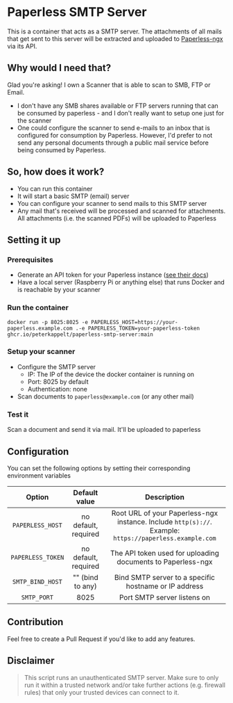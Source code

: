 # Paperless SMTP Server

This is a container that acts as a SMTP server. The attachments of all mails that get sent to this server will be extracted and uploaded to [Paperless-ngx](https://github.com/paperless-ngx/paperless-ngx) via its API.

## Why would I need that?
Glad you're asking! I own a Scanner that is able to scan to SMB, FTP or Email.
* I don't have any SMB shares available or FTP servers running that can be consumed by paperless - and I don't really want to setup one just for the scanner
* One could configure the scanner to send e-mails to an inbox that is configured for consumption by Paperless. However, I'd prefer to not send any personal documents through a public mail service before being consumed by Paperless.

## So, how does it work?
* You can run this container
* It will start a basic SMTP (email) server
* You can configure your scanner to send mails to this SMTP server
* Any mail that's received will be processed and scanned for attachments. All attachments (i.e. the scanned PDFs) will be uploaded to Paperless

## Setting it up

### Prerequisites
* Generate an API token for your Paperless instance ([see their docs](https://docs.paperless-ngx.com/api/#authorization))
* Have a local server (Raspberry Pi or anything else) that runs Docker and is reachable by your scanner

### Run the container
`docker run -p 8025:8025 -e PAPERLESS_HOST=https://your-paperless.example.com .-e PAPERLESS_TOKEN=your-paperless-token ghcr.io/peterkappelt/paperless-smtp-server:main`

### Setup your scanner
* Configure the SMTP server
  * IP: The IP of the device the docker container is running on
  * Port: 8025 by default
  * Authentication: none
* Scan documents to `paperless@example.com` (or any other mail)

### Test it
Scan a document and send it via mail. It'll be uploaded to paperless

## Configuration
You can set the following options by setting their corresponding environment variables

|       Option      |     Default value    |                                               Description                                               |
|:-----------------:|:--------------------:|:-------------------------------------------------------------------------------------------------------:|
|  `PAPERLESS_HOST` | no default, required | Root URL of your Paperless-ngx instance. Include `http(s)://`. Example: `https://paperless.example.com` |
| `PAPERLESS_TOKEN` | no default, required | The API token used for uploading documents to Paperless-ngx                                             |
|  `SMTP_BIND_HOST` | "" (bind to any)     | Bind SMTP server to a specific hostname or IP address                                                   |
|       `SMTP_PORT` | 8025                 | Port SMTP server listens on                                                                             |

## Contribution
Feel free to create a Pull Request if you'd like to add any features.

## Disclaimer

> This script runs an unauthenticated SMTP server. Make sure to only run it within a trusted network and/or take further actions (e.g. firewall rules) that only your trusted devices can connect to it.
